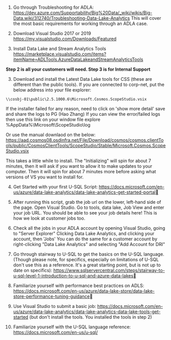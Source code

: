 1. Go through Troubleshooting for ADLA: https://dev.azure.com/Supportability/Big%20Data/_wiki/wikis/Big-Data.wiki/312740/Troubleshooting-Data-Lake-Analytics
This will cover the most basic requirements for working through an ADLA case.

1.  Download Visual Studio 2017 or 2019
https://my.visualstudio.com/Downloads/Featured

2. Install Data Lake and Stream Analytics Tools
https://marketplace.visualstudio.com/items?itemName=ADLTools.AzureDataLakeandStreamAnalyticsTools

**Step 2 is all your customers will need. Step 3 is for Internal Support**

3. Download and install the Latest Data Lake tools for CSS (these are different than the public tools).
If you are connected to corp-net, put the below address into your file explorer:

`\\cosbj-01\public\2.5.1000.6\Microsoft.Cosmos.ScopeStudio.vsix`

If the installer failed for any reason, need to click on 'show more detail' save and share the logs to PG (Hao Zhang) 
If you can view the error/failed logs then use this link on your window file explore %AppData%\Microsoft\ScopeStudio\log

Or use the manual downlaod on the below:
https://aad.cosmos08.osdinfra.net/File/Download/cosmos/cosmos.clientTools/public/CosmosClientTools/ScopeStudio/Stable/Microsoft.Cosmos.ScopeStudio.vsix

This takes a little while to install. The "Initializing" will spin for about 7 minutes, then it will ask if you want to allow it to make updates to your computer. Then it will spin for about 7 minutes more before asking what versions of VS you want to install for.
	
4. Get Started with your first U-SQL Script: https://docs.microsoft.com/en-us/azure/data-lake-analytics/data-lake-analytics-get-started-portal

4. After running this script, grab the job url on the lower, left-hand side of the page. Open Visual Studio. Go to tools, data lake, Job View and enter your job URL. You should be able to see your job details here! This is how we look at customer jobs too.

5. Check all the jobs in your ADLA account by opening Visual Studio, going to "Server Explorer" Clicking Data Lake Analytics, and clicking your account, then 'Jobs'
You can do the same for a customer account by right-clicking "Data Lake Analytics" and selecting "Add Account for DRI"
	
5. Go through stairway to U-SQL to get the basics on the U-SQL language. (Though please note, for specifics, especially on limitations of U-SQL don't use this as a reference. It's a great starting point, but is not up to date on specifics): https://www.sqlservercentral.com/steps/stairway-to-u-sql-level-1-introduction-to-u-sql-and-azure-data-lakes
	
6. Familiarize yourself with performance best practices on ADLS: https://docs.microsoft.com/en-us/azure/data-lake-store/data-lake-store-performance-tuning-guidance
	
7. Use Visual Studio to submit a basic job: https://docs.microsoft.com/en-us/azure/data-lake-analytics/data-lake-analytics-data-lake-tools-get-started (but don't install the tools. You installed the tools in step 2)

8. Familiarize yourself with the U-SQL language reference: https://docs.microsoft.com/en-us/u-sql/
